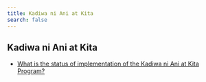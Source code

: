 ```yaml
---
title: Kadiwa ni Ani at Kita
search: false
---
```


## Kadiwa ni Ani at Kita


 - [What is the status of implementation of the Kadiwa ni Ani at Kita Program?](/fy-2022-plan-and-budget/kadiwa-ni-ani-at-kita/what-is-the-status-of-implementation-of-the-kadiwa-ni-ani-at-kita-program)
    
